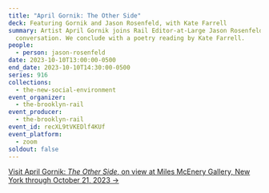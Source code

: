 ```yaml
---
title: "April Gornik: The Other Side"
deck: Featuring Gornik and Jason Rosenfeld, with Kate Farrell
summary: Artist April Gornik joins Rail Editor-at-Large Jason Rosenfeld for a
  conversation. We conclude with a poetry reading by Kate Farrell.
people:
  - person: jason-rosenfeld
date: 2023-10-10T13:00:00-0500
end_date: 2023-10-10T14:30:00-0500
series: 916
collections:
  - the-new-social-environment
event_organizer:
  - the-brooklyn-rail
event_producer:
  - the-brooklyn-rail
event_id: recXL9tVKEDlf4KUf
event_platform:
  - zoom
soldout: false
---
```

[V﻿isit April Gornik: *The Other Side*, on view at Miles McEnery Gallery, New York through October 21, 2023 →](https://www.milesmcenery.com/exhibitions/april-gornik2)